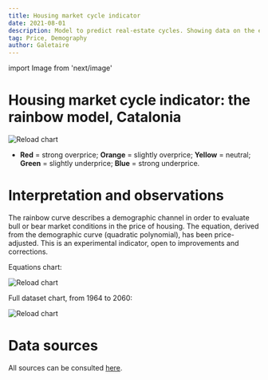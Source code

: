 ```yaml
---
title: Housing market cycle indicator
date: 2021-08-01
description: Model to predict real-estate cycles. Showing data on the evolution of housing prices (inflation-adjusted), crossed with the demographic curve (rainbow).
tag: Price, Demography
author: Galetaire
---
```


import Image from 'next/image'

# Housing market cycle indicator: the rainbow model, Catalonia

<Image
  src="/images/rainbow.png"
  alt="Reload chart"
  width={3562}
  height={2012}
  priority
  className="next-image"
/>

- **Red** = strong overprice; **Orange** = slightly overprice; **Yellow** = neutral; **Green** = slightly underprice; **Blue** = strong underprice.

# Interpretation and observations

The rainbow curve describes a demographic channel in order to evaluate bull or bear market conditions in the price of housing. The equation, derived from the demographic curve (quadratic polynomial), has been price-adjusted. This is an experimental indicator, open to improvements and corrections.

Equations chart:

<Image
  src="/images/rainbowsource.png"
  alt="Reload chart"
  width={3836}
  height={2009}
  priority
  className="next-image"
/>

Full dataset chart, from 1964 to 2060:

<Image
  src="/images/rainbowmax.png"
  alt="Reload chart"
  width={3668}
  height={2007}
  priority
  className="next-image"
/>

# Data sources

All sources can be consulted [here](http://catalanhousing.galetaire.hns.to/methodology).
